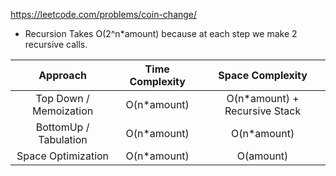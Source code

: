 https://leetcode.com/problems/coin-change/

- Recursion Takes O(2^n*amount) because at each step we make 2 recursive calls.

|        Approach        | Time Complexity |        Space Complexity        |
| :--------------------: | :-------------: | :----------------------------: |
| Top Down / Memoization |  O(n\*amount)   | O(n\*amount) + Recursive Stack |
| BottomUp / Tabulation  |  O(n\*amount)   |          O(n\*amount)          |
|   Space Optimization   |  O(n\*amount)   |           O(amount)            |
